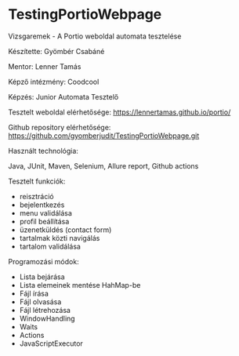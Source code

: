# TestingPortioWebpage
Vizsgaremek - A Portio weboldal automata tesztelése



Készítette: Gyömbér Csabáné

Mentor: Lenner Tamás

Képző intézmény: Coodcool

Képzés: Junior Automata Tesztelő



Tesztelt weboldal elérhetősége: https://lennertamas.github.io/portio/ 

Github repository elérhetősége: https://github.com/gyomberjudit/TestingPortioWebpage.git



Használt technológia:

Java, JUnit, Maven, Selenium, Allure report, Github actions



Tesztelt funkciók:
- reisztráció
- bejelentkezés
- menu validálása
- profil beállítása
- üzenetküldés (contact form)
- tartalmak közti navigálás 
- tartalom validálása



Programozási módok:
- Lista bejárása
- Lista elemeinek mentése HahMap-be
- Fájl írása
- Fájl olvasása
- Fájl létrehozása
- WindowHandling
- Waits
- Actions 
- JavaScriptExecutor
